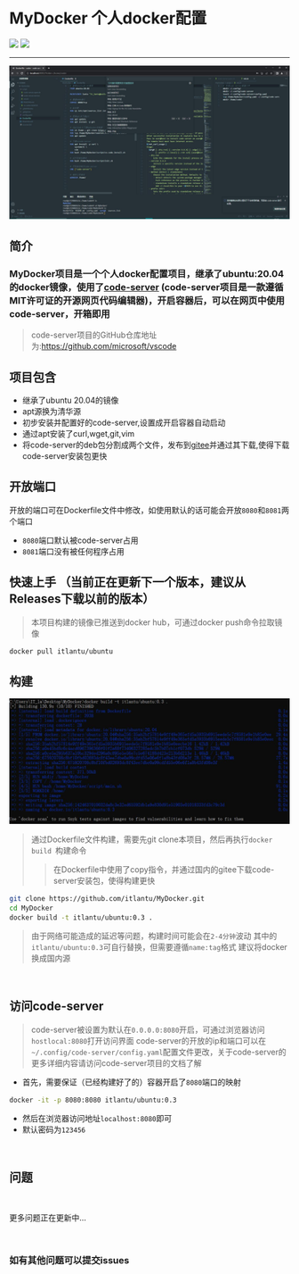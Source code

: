 # MyDocker  个人docker配置

<img src="https://img.shields.io/badge/docker-ubuntu:20.04-orange"> <img src="https://img.shields.io/badge/laster-0.3-blue"> 

-------------
<img src="https://github.com/itlantu/MyDocker/blob/img/1.jpg?raw=true">

## 简介

### MyDocker项目是一个个人docker配置项目，继承了ubuntu:20.04的docker镜像，使用了[code-server](https://github.com/microsoft/vscode) (code-server项目是一款遵循MIT许可证的开源网页代码编辑器)，开启容器后，可以在网页中使用code-server，开箱即用
> code-server项目的GitHub仓库地址为:https://github.com/microsoft/vscode

## 项目包含

* 继承了ubuntu 20.04的镜像
* apt源换为清华源
* 初步安装并配置好的code-server,设置成开启容器自动启动
* 通过apt安装了curl,wget,git,vim
* 将code-server的deb包分割成两个文件，发布到[gitee](https://gitee.com/itlantu/MyDocker/releases/tag/4.7)并通过其下载,使得下载code-server安装包更快

## 开放端口

开放的端口可在Dockerfile文件中修改，如使用默认的话可能会开放`8080`和`8081`两个端口

* `8080`端口默认被code-server占用
* `8081`端口没有被任何程序占用

## 快速上手 （当前正在更新下一个版本，建议从Releases下载以前的版本）
> 本项目构建的镜像已推送到docker hub，可通过docker push命令拉取镜像

```sh
docker pull itlantu/ubuntu
```

## 构建

![](https://github.com/itlantu/MyDocker/blob/img/ver0.3build.jpg?raw=true)

> 通过Dockerfile文件构建，需要先git clone本项目，然后再执行`docker build `构建命令
>> 在Dockerfile中使用了copy指令，并通过国内的gitee下载code-server安装包，使得构建更快

```sh
git clone https://github.com/itlantu/MyDocker.git
cd MyDocker
docker build -t itlantu/ubuntu:0.3 .
```
> 由于网络可能造成的延迟等问题，构建时间可能会在`2-4分钟`波动
> 其中的`itlantu/ubuntu:0.3`可自行替换，但需要遵循`name:tag`格式
> 建议将docker换成国内源

<br>

## 访问code-server
> code-server被设置为默认在`0.0.0.0:8080`开启，可通过浏览器访问`hostlocal:8080`打开访问界面
>code-server的开放的ip和端口可以在`~/.config/code-server/config.yaml`配置文件更改，关于code-server的更多详细内容请访问code-server项目的文档了解

* 首先，需要保证（已经构建好了的）容器开启了`8080`端口的映射

```sh
docker -it -p 8080:8080 itlantu/ubuntu:0.3
```
* 然后在浏览器访问地址`localhost:8080`即可
* 默认密码为`123456`

<br>

## 问题

<br>

 更多问题正在更新中...

<br>

### 如有其他问题可以提交issues




